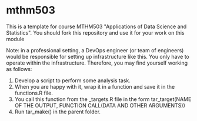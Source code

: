 # mthm503

This is a template for course MTHM503 "Applications of Data Science and Statistics".  You should fork this repository and use it for your work on this module

Note: in a professional setting, a DevOps engineer (or team of engineers) would be responsible for setting up infrastructure like this. You only have to operate within the infrastructure.  Therefore, you may find yourself working as follows:

1. Develop a script to perform some analysis task.
2. When you are happy with it, wrap it in a function and save it in the functions.R file.
3. You call this function from the _targets.R file in the form 
  tar_target(NAME OF THE OUTPUT, FUNCTION CALL(DATA AND OTHER ARGUMENTS))
4. Run tar_make() in the parent folder. 



